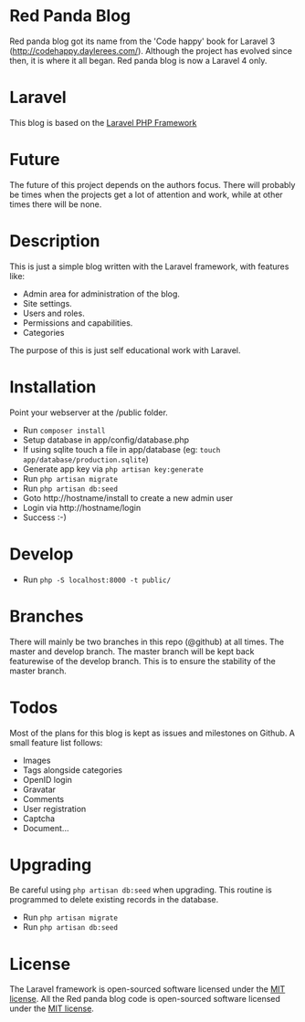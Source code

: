 Red Panda Blog
==============
Red panda blog got its name from the 'Code happy' book for Laravel 3 (http://codehappy.daylerees.com/). Although the project has evolved since then, it is where it all began. Red panda blog is now a Laravel 4 only.


Laravel
=======
This blog is based on the [Laravel PHP Framework](https://github.com/laravel/laravel)

Future
======
The future of this project depends on the authors focus. There will probably be times when the projects get a lot of attention and work, while at other times there will be none.

Description
===========
This is just a simple blog written with the Laravel framework, with features like:
  * Admin area for administration of the blog.
  * Site settings.
  * Users and roles.
  * Permissions and capabilities.
  * Categories

The purpose of this is just self educational work with Laravel. 


Installation
============
Point your webserver at the /public folder.

* Run `composer install`
* Setup database in app/config/database.php
* If using sqlite touch a file in app/database (eg: `touch app/database/production.sqlite`)
* Generate app key via `php artisan key:generate` 
* Run `php artisan migrate`
* Run `php artisan db:seed`
* Goto http://hostname/install to create a new admin user
* Login via http://hostname/login
* Success :-)


Develop
=======
* Run `php -S localhost:8000 -t public/`

Branches
========
There will mainly be two branches in this repo (@github) at all times. The master and develop branch.
The master branch will be kept back featurewise of the develop branch. This is to ensure the stability of the master branch.


Todos
=====
Most of the plans for this blog is kept as issues and milestones on Github. A small feature list follows:

* Images
* Tags alongside categories
* OpenID login
* Gravatar
* Comments
* User registration
* Captcha
* Document...


Upgrading
=========
Be careful using `php artisan db:seed` when upgrading. This routine is programmed to delete existing records in the database.
* Run `php artisan migrate`
* Run `php artisan db:seed`


License
=======
The Laravel framework is open-sourced software licensed under the [MIT license](http://opensource.org/licenses/MIT).
All the Red panda blog code is open-sourced software licensed under the [MIT license](http://opensource.org/licenses/MIT).
